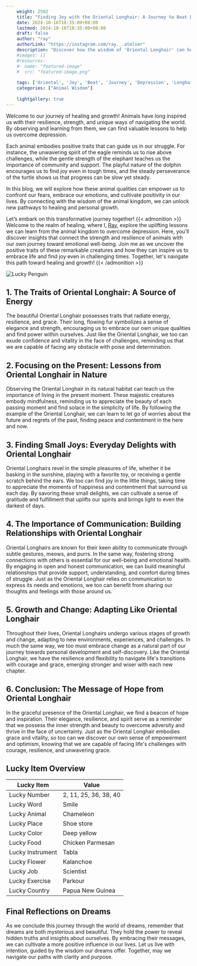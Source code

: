 ```yaml
---
    weight: 2502
    title: "Finding Joy with the Oriental Longhair: A Journey to Beat Depression"  # Assuming 'title' column exists
    date: 2024-10-16T18:35:00+08:00
    lastmod: 2024-10-16T18:35:00+08:00
    draft: false
    author: "ray"
    authorLink: "https://instagram.com/ray._.atelier"
    description: "Discover how the wisdom of 'Oriental Longhair' can help you overcome depression and find joy in your life journey."
    #images: []
    #resources:
    #- name: "featured-image"
    #  src: "featured-image.png"
    
    tags: ['Oriental', 'Joy', 'Beat', 'Journey', 'Depression', 'Longhair', 'Finding']
    categories: ["Animal Wisdom"]
    
    lightgallery: true
---
```

    
Welcome to our journey of healing and growth! Animals have long inspired us with their resilience, strength, and unique ways of navigating the world. By observing and learning from them, we can find valuable lessons to help us overcome depression.

Each animal embodies positive traits that can guide us in our struggle. For instance, the unwavering spirit of the eagle reminds us to rise above challenges, while the gentle strength of the elephant teaches us the importance of community and support. The playful nature of the dolphin encourages us to find joy even in tough times, and the steady perseverance of the turtle shows us that progress can be slow yet steady.

In this blog, we will explore how these animal qualities can empower us to confront our fears, embrace our emotions, and cultivate positivity in our lives. By connecting with the wisdom of the animal kingdom, we can unlock new pathways to healing and personal growth.

Let’s embark on this transformative journey together!
{{< admonition >}}
Welcome to the realm of healing, where I, [Ray](https://instagram.com/ray._.atelier), explore the uplifting lessons we can learn from the animal kingdom to overcome depression. Here, you’ll discover insights that connect the strength and resilience of animals with our own journey toward emotional well-being. Join me as we uncover the positive traits of these remarkable creatures and how they can inspire us to embrace life and find joy even in challenging times. Together, let's navigate this path toward healing and growth!
{{< /admonition >}}

![Lucky Penguin](https://cdn.pixabay.com/photo/2024/09/07/02/34/penguins-9028827_1280.jpg "Lucky Penguin")

## 1. The Traits of Oriental Longhair: A Source of Energy
The beautiful Oriental Longhair possesses traits that radiate energy, resilience, and grace. Their long, flowing fur symbolizes a sense of elegance and strength, encouraging us to embrace our own unique qualities and find power within ourselves. Just like the Oriental Longhair, we too can exude confidence and vitality in the face of challenges, reminding us that we are capable of facing any obstacle with poise and determination.

## 2. Focusing on the Present: Lessons from Oriental Longhair in Nature
Observing the Oriental Longhair in its natural habitat can teach us the importance of living in the present moment. These majestic creatures embody mindfulness, reminding us to appreciate the beauty of each passing moment and find solace in the simplicity of life. By following the example of the Oriental Longhair, we can learn to let go of worries about the future and regrets of the past, finding peace and contentment in the here and now.

## 3. Finding Small Joys: Everyday Delights with Oriental Longhair
Oriental Longhairs revel in the simple pleasures of life, whether it be basking in the sunshine, playing with a favorite toy, or receiving a gentle scratch behind the ears. We too can find joy in the little things, taking time to appreciate the moments of happiness and contentment that surround us each day. By savoring these small delights, we can cultivate a sense of gratitude and fulfillment that uplifts our spirits and brings light to even the darkest of days.

## 4. The Importance of Communication: Building Relationships with Oriental Longhair
Oriental Longhairs are known for their keen ability to communicate through subtle gestures, meows, and purrs. In the same way, fostering strong connections with others is essential for our well-being and emotional health. By engaging in open and honest communication, we can build meaningful relationships that provide support, understanding, and comfort during times of struggle. Just as the Oriental Longhair relies on communication to express its needs and emotions, we too can benefit from sharing our thoughts and feelings with those around us.

## 5. Growth and Change: Adapting Like Oriental Longhair
Throughout their lives, Oriental Longhairs undergo various stages of growth and change, adapting to new environments, experiences, and challenges. In much the same way, we too must embrace change as a natural part of our journey towards personal development and self-discovery. Like the Oriental Longhair, we have the resilience and flexibility to navigate life's transitions with courage and grace, emerging stronger and wiser with each new chapter.

## 6. Conclusion: The Message of Hope from Oriental Longhair
In the graceful presence of the Oriental Longhair, we find a beacon of hope and inspiration. Their elegance, resilience, and spirit serve as a reminder that we possess the inner strength and beauty to overcome adversity and thrive in the face of uncertainty. Just as the Oriental Longhair embodies grace and vitality, so too can we discover our own sense of empowerment and optimism, knowing that we are capable of facing life's challenges with courage, resilience, and unwavering grace.


## Lucky Item Overview
| Lucky Item          | Value              |
|---------------|--------------------|
| Lucky Number        | 2, 11, 25, 36, 38, 40  |
| Lucky Word          | Smile |
| Lucky Animal        | Chameleon |
| Lucky Place         | Shoe store     |
| Lucky Color         | Deep yellow     |
| Lucky Food          | Chicken Parmesan      |
| Lucky Instrument    | Tabla |
| Lucky Flower        | Kalanchoe    |
| Lucky Job           | Scientist       |
| Lucky Exercise      | Parkour  |
| Lucky Country       | Papua New Guinea    |


##  Final Reflections on Dreams

As we conclude this journey through the world of dreams, remember that dreams are both mysterious and beautiful. They hold the power to reveal hidden truths and insights about ourselves. By embracing their messages, we can cultivate a more positive influence in our lives. Let us live with intention, guided by the wisdom our dreams offer. Together, may we navigate our paths with clarity and purpose.

